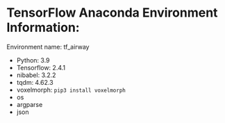# TensorFlow Anaconda Environment Information:

Environment name: tf_airway

- Python: 3.9
- Tensorflow: 2.4.1 
- nibabel: 3.2.2
- tqdm: 4.62.3
- voxelmorph: `pip3 install voxelmorph`
- os
- argparse
- json


